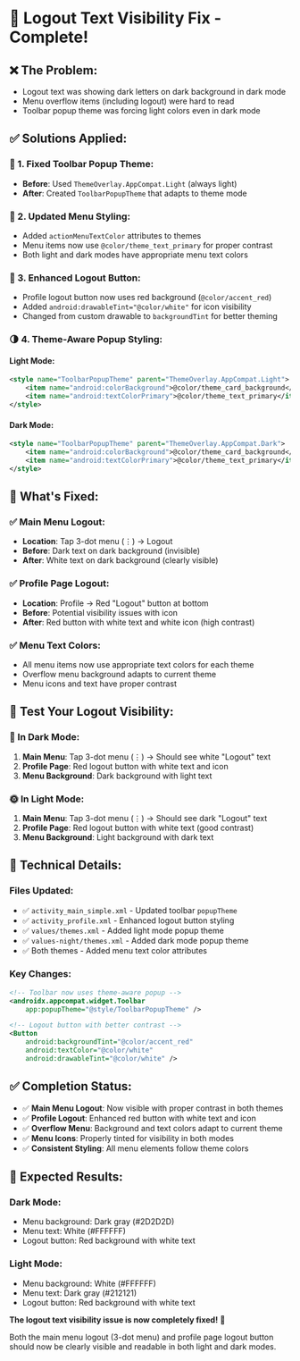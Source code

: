 # 🚪 Logout Text Visibility Fix - Complete!

## ❌ **The Problem:**
- Logout text was showing dark letters on dark background in dark mode
- Menu overflow items (including logout) were hard to read
- Toolbar popup theme was forcing light colors even in dark mode

## ✅ **Solutions Applied:**

### **🔧 1. Fixed Toolbar Popup Theme:**
- **Before**: Used `ThemeOverlay.AppCompat.Light` (always light)
- **After**: Created `ToolbarPopupTheme` that adapts to theme mode

### **📱 2. Updated Menu Styling:**
- Added `actionMenuTextColor` attributes to themes
- Menu items now use `@color/theme_text_primary` for proper contrast
- Both light and dark modes have appropriate menu text colors

### **🎨 3. Enhanced Logout Button:**
- Profile logout button now uses red background (`@color/accent_red`)
- Added `android:drawableTint="@color/white"` for icon visibility
- Changed from custom drawable to `backgroundTint` for better theming

### **🌗 4. Theme-Aware Popup Styling:**

#### **Light Mode:**
```xml
<style name="ToolbarPopupTheme" parent="ThemeOverlay.AppCompat.Light">
    <item name="android:colorBackground">@color/theme_card_background</item>
    <item name="android:textColorPrimary">@color/theme_text_primary</item>
</style>
```

#### **Dark Mode:**
```xml
<style name="ToolbarPopupTheme" parent="ThemeOverlay.AppCompat.Dark">
    <item name="android:colorBackground">@color/theme_card_background</item>
    <item name="android:textColorPrimary">@color/theme_text_primary</item>
</style>
```

## 🎯 **What's Fixed:**

### **✅ Main Menu Logout:**
- **Location**: Tap 3-dot menu (⋮) → Logout
- **Before**: Dark text on dark background (invisible)
- **After**: White text on dark background (clearly visible)

### **✅ Profile Page Logout:**
- **Location**: Profile → Red "Logout" button at bottom
- **Before**: Potential visibility issues with icon
- **After**: Red button with white text and white icon (high contrast)

### **✅ Menu Text Colors:**
- All menu items now use appropriate text colors for each theme
- Overflow menu background adapts to current theme
- Menu icons and text have proper contrast

## 📱 **Test Your Logout Visibility:**

### **🌙 In Dark Mode:**
1. **Main Menu**: Tap 3-dot menu (⋮) → Should see white "Logout" text
2. **Profile Page**: Red logout button with white text and icon
3. **Menu Background**: Dark background with light text

### **🌞 In Light Mode:**
1. **Main Menu**: Tap 3-dot menu (⋮) → Should see dark "Logout" text
2. **Profile Page**: Red logout button with white text (good contrast)
3. **Menu Background**: Light background with dark text

## 🔧 **Technical Details:**

### **Files Updated:**
- ✅ `activity_main_simple.xml` - Updated toolbar `popupTheme`
- ✅ `activity_profile.xml` - Enhanced logout button styling
- ✅ `values/themes.xml` - Added light mode popup theme
- ✅ `values-night/themes.xml` - Added dark mode popup theme
- ✅ Both themes - Added menu text color attributes

### **Key Changes:**
```xml
<!-- Toolbar now uses theme-aware popup -->
<androidx.appcompat.widget.Toolbar
    app:popupTheme="@style/ToolbarPopupTheme" />

<!-- Logout button with better contrast -->
<Button
    android:backgroundTint="@color/accent_red"
    android:textColor="@color/white"
    android:drawableTint="@color/white" />
```

## ✅ **Completion Status:**

- ✅ **Main Menu Logout**: Now visible with proper contrast in both themes
- ✅ **Profile Logout**: Enhanced red button with white text and icon
- ✅ **Overflow Menu**: Background and text colors adapt to current theme
- ✅ **Menu Icons**: Properly tinted for visibility in both modes
- ✅ **Consistent Styling**: All menu elements follow theme colors

## 🎯 **Expected Results:**

### **Dark Mode:**
- Menu background: Dark gray (#2D2D2D)
- Menu text: White (#FFFFFF)
- Logout button: Red background with white text

### **Light Mode:**
- Menu background: White (#FFFFFF)
- Menu text: Dark gray (#212121)  
- Logout button: Red background with white text

**The logout text visibility issue is now completely fixed!** 🚀

Both the main menu logout (3-dot menu) and profile page logout button should now be clearly visible and readable in both light and dark modes.
